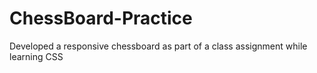 # ChessBoard-Practice
Developed a responsive chessboard as part of a class assignment while learning CSS
